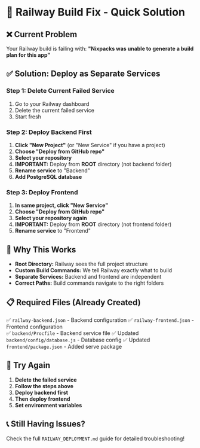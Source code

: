 # 🚨 Railway Build Fix - Quick Solution

## ❌ Current Problem
Your Railway build is failing with: **"Nixpacks was unable to generate a build plan for this app"**

## ✅ Solution: Deploy as Separate Services

### Step 1: Delete Current Failed Service
1. Go to your Railway dashboard
2. Delete the current failed service
3. Start fresh

### Step 2: Deploy Backend First
1. **Click "New Project"** (or "New Service" if you have a project)
2. **Choose "Deploy from GitHub repo"**
3. **Select your repository**
4. **IMPORTANT:** Deploy from **ROOT** directory (not backend folder)
5. **Rename service** to "Backend"
6. **Add PostgreSQL database**

### Step 3: Deploy Frontend
1. **In same project, click "New Service"**
2. **Choose "Deploy from GitHub repo"**
3. **Select your repository again**
4. **IMPORTANT:** Deploy from **ROOT** directory (not frontend folder)
5. **Rename service** to "Frontend"

## 🔧 Why This Works

- **Root Directory:** Railway sees the full project structure
- **Custom Build Commands:** We tell Railway exactly what to build
- **Separate Services:** Backend and frontend are independent
- **Correct Paths:** Build commands navigate to the right folders

## 📋 Required Files (Already Created)

✅ `railway-backend.json` - Backend configuration
✅ `railway-frontend.json` - Frontend configuration  
✅ `backend/Procfile` - Backend service file
✅ Updated `backend/config/database.js` - Database config
✅ Updated `frontend/package.json` - Added serve package

## 🚀 Try Again

1. **Delete the failed service**
2. **Follow the steps above**
3. **Deploy backend first**
4. **Then deploy frontend**
5. **Set environment variables**

## 📞 Still Having Issues?

Check the full `RAILWAY_DEPLOYMENT.md` guide for detailed troubleshooting!
